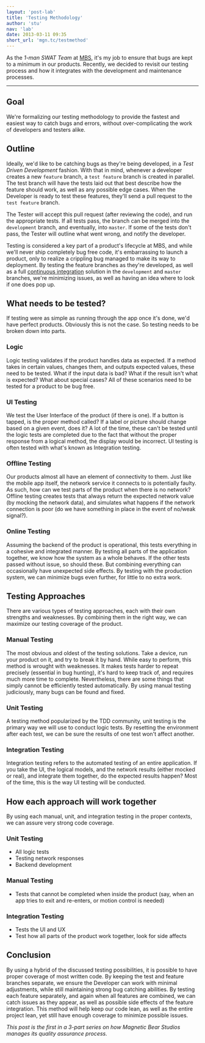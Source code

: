 ```yaml
---
layout: 'post-lab'
title: 'Testing Methodology'
author: 'stu'
nav: 'lab'
date: 2013-03-11 09:35
short_url: 'mgn.tc/testmethod'
---
```

As the *1-man SWAT Team* at [MBS](http://magneticbear.com), it's my job to ensure that bugs are kept to a minimum in our products. Recently, we decided to revisit our testing process and how it integrates with the development and maintenance processes.

---

## Goal
We're formalizing our testing methodology to provide the fastest and easiest way to catch bugs and errors, without over-complicating the work of developers and testers alike.

## Outline
Ideally, we'd like to be catching bugs as they're being developed, in a *Test Driven Development* fashion. With that in mind, whenever a developer creates a new `feature` branch, a `test feature` branch is created in parallel. The test branch will have the tests laid out that best describe how the feature should work, as well as any possible edge cases. When the Developer is ready to test these features, they'll send a pull request to the `test feature` branch.

The Tester will accept this pull request (after reviewing the code), and run the appropriate tests. If all tests pass, the branch can be merged into the `development` branch, and eventually, into `master`. If some of the tests don't pass, the Tester will outline what went wrong, and notify the developer.

Testing is considered a key part of a product's lifecycle at MBS, and while we'll never ship completely bug free code, it's embarrassing to launch a product, only to realize a crippling bug managed to make its way to deployment. By testing the feature branches as they're developed, as well as a full [continuous integration](http://en.wikipedia.org/wiki/Continuous_integration) solution in the `development` and `master` branches, we're minimizing issues, as well as having an idea where to look if one does pop up.

## What needs to be tested?
If testing were as simple as running through the app once it's done, we'd have perfect products. Obviously this is not the case. So testing needs to be broken down into parts.

### Logic
Logic testing validates if the product handles data as expected. If a method takes in certain values, changes them, and outputs expected values, these need to be tested. What if the input data is bad? What if the result isn't what is expected? What about special cases? All of these scenarios need to be tested for a product to be bug free.

### UI Testing
We test the User Interface of the product (if there is one). If a button is tapped, is the proper method called? If a label or picture should change based on a given event, does it? A lot of the time, these can't be tested until the logic tests are completed due to the fact that without the proper response from a logical method, the display would be incorrect. UI testing is often tested with what's known as Integration testing.

### Offline Testing
Our products almost all have an element of connectivity to them. Just like the mobile app itself, the network service it connects to is potentially faulty. As such, how can we test parts of the product when there is no network? Offline testing creates tests that always return the expected network value (by mocking the network data), and simulates what happens if the network connection is poor (do we have something in place in the event of no/weak signal?).

### Online Testing
Assuming the backend of the product is operational, this tests everything in a cohesive and integrated manner. By testing all parts of the application together, we know how the system as a whole behaves. If the other tests passed without issue, so should these. But combining everything can occasionally have unexpected side effects. By testing with the production system, we can minimize bugs even further, for little to no extra work.

## Testing Approaches
There are various types of testing approaches, each with their own strengths and weaknesses. By combining them in the right way, we can maximize our testing coverage of the product.

### Manual Testing
The most obvious and oldest of the testing solutions. Take a device, run your product on it, and try to break it by hand. While easy to perform, this method is wrought with weaknesses. It makes tests harder to repeat precisely (essential in bug hunting), it's hard to keep track of, and requires much more time to complete. Nevertheless, there are some things that simply cannot be efficiently tested automatically. By using manual testing judiciously, many bugs can be found and fixed.

### Unit Testing
A testing method popularized by the TDD community, unit testing is the primary way we will use to conduct logic tests. By resetting the environment after each test, we can be sure the results of one test won't affect another.

### Integration Testing
Integration testing refers to the automated testing of an entire application. If you take the UI, the logical models, and the network results (either mocked or real), and integrate them together, do the expected results happen? Most of the time, this is the way UI testing will be conducted.

## How each approach will work together
By using each manual, unit, and integration testing in the proper contexts, we can assure very strong code coverage.

### Unit Testing
* All logic tests
* Testing network responses
* Backend development

### Manual Testing
* Tests that cannot be completed when inside the product (say, when an app tries to exit and re-enters, or motion control is needed)

### Integration Testing
* Tests the UI and UX
* Test how all parts of the product work together, look for side affects

## Conclusion
By using a hybrid of the discussed testing possibilities, it is possible to have proper coverage of most written code. By keeping the test and feature branches separate, we ensure the Developer can work with minimal adjustments, while still maintaining strong bug catching abilities. By testing each feature separately, and again when all features are combined, we can catch issues as they appear, as well as possible side effects of the feature integration. This method will help keep our code lean, as well as the entire project lean, yet still have enough coverage to minimize possible issues.

*This post is the first in a 3-part series on how Magnetic Bear Studios manages its quality assurance process.*